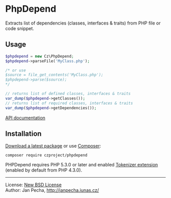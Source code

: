 PhpDepend
=========

Extracts list of dependencies (classes, interfaces & traits) from PHP file or code snippet.

Usage
-----

``` php
$phpdepend = new Cz\PhpDepend;
$phpdepend->parseFile('MyClass.php');

/* or use
$source = file_get_contents('MyClass.php');
$phpdepend->parse($source);
*/

// returns list of defined classes, interfaces & traits
var_dump($phpdepend->getClasses());
// returns list of required classes, interfaces & traits
var_dump($phpdepend->getDependencies());
```

[API documentation](http://api.iunas.cz/phpdepend/class-Cz.PhpDepend.html)


Installation
------------

[Download a latest package](https://github.com/czproject/phpdepend/releases) or use [Composer](http://getcomposer.org/):

```
composer require czproject/phpdepend
```

PHPDepend requires PHP 5.3.0 or later and enabled [Tokenizer extension](http://www.php.net/manual/en/book.tokenizer.php) (enabled by default from PHP 4.3.0).


------------------------------

License: [New BSD License](license.md)
<br>Author: Jan Pecha, http://janpecha.iunas.cz/

